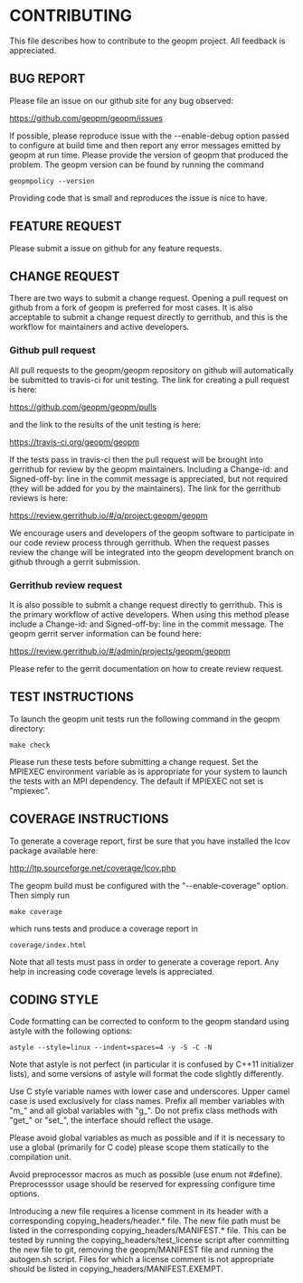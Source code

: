 CONTRIBUTING
============
This file describes how to contribute to the geopm project.  All
feedback is appreciated.

BUG REPORT
----------
Please file an issue on our github site for any bug observed:

https://github.com/geopm/geopm/issues

If possible, please reproduce issue with the --enable-debug option
passed to configure at build time and then report any error messages
emitted by geopm at run time.  Please provide the version of geopm
that produced the problem.  The geopm version can be found by running
the command

    geopmpolicy --version

Providing code that is small and reproduces the issue is nice to have.

FEATURE REQUEST
---------------
Please submit a issue on github for any feature requests.

CHANGE REQUEST
--------------
There are two ways to submit a change request.  Opening a pull request
on github from a fork of geopm is preferred for most cases.  It is
also acceptable to submit a change request directly to gerrithub, and
this is the workflow for maintainers and active developers.

### Github pull request
All pull requests to the geopm/geopm repository on github will
automatically be submitted to travis-ci for unit testing.  The link
for creating a pull request is here:

https://github.com/geopm/geopm/pulls

and the link to the results of the unit testing is here:

https://travis-ci.org/geopm/geopm

If the tests pass in travis-ci then the pull request will be brought
into gerrithub for review by the geopm maintainers.  Including a
Change-id: and Signed-off-by: line in the commit message is
appreciated, but not required (they will be added for you by the
maintainers).  The link for the gerrithub reviews is here:

https://review.gerrithub.io/#/q/project:geopm/geopm

We encourage users and developers of the geopm software to participate
in our code review process through gerrithub.  When the request passes
review the change will be integrated into the geopm development branch
on github through a gerrit submission.

### Gerrithub review request
It is also possible to submit a change request directly to gerrithub.
This is the primary workflow of active developers.  When using this
method please include a Change-id: and Signed-off-by: line in the
commit message.  The geopm gerrit server information can be found
here:

https://review.gerrithub.io/#/admin/projects/geopm/geopm

Please refer to the gerrit documentation on how to create review
request.

TEST INSTRUCTIONS
-----------------
To launch the geopm unit tests run the following command in the geopm
directory:

    make check

Please run these tests before submitting a change request.  Set the
MPIEXEC environment variable as is appropriate for your system to
launch the tests with an MPI dependency.  The default if MPIEXEC not
set is "mpiexec".

COVERAGE INSTRUCTIONS
---------------------
To generate a coverage report, first be sure that you have installed
the lcov package available here:

http://ltp.sourceforge.net/coverage/lcov.php

The geopm build must be configured with the "--enable-coverage" option.  Then
simply run

    make coverage

which runs tests and produce a coverage report in

    coverage/index.html

Note that all tests must pass in order to generate a coverage report.
Any help in increasing code coverage levels is appreciated.

CODING STYLE
------------
Code formatting can be corrected to conform to the geopm standard
using astyle with the following options:

    astyle --style=linux --indent=spaces=4 -y -S -C -N

Note that astyle is not perfect (in particular it is confused by C++11
initializer lists), and some versions of astyle will format the code
slightly differently.

Use C style variable names with lower case and underscores.  Upper
camel case is used exclusively for class names.  Prefix all member
variables with "m_" and all global variables with "g_".  Do not prefix
class methods with "get_" or "set_", the interface should reflect the
usage.

Please avoid global variables as much as possible and if it is
necessary to use a global (primarily for C code) please scope them
statically to the compilation unit.

Avoid preprocessor macros as much as possible (use enum not #define).
Preprocesssor usage should be reserved for expressing configure time
options.

Introducing a new file requires a license comment in its header with a
corresponding copying_headers/header.* file.  The new file path must
be listed in the corresponding copying_headers/MANIFEST.* file.  This
can be tested by running the copying_headers/test_license script after
committing the new file to git, removing the geopm/MANIFEST file and
running the autogen.sh script.  Files for which a license comment is
not appropriate should be listed in copying_headers/MANIFEST.EXEMPT.
